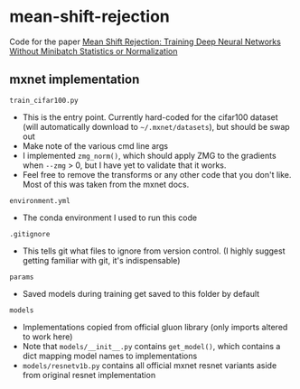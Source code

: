 # mean-shift-rejection
Code for the paper [Mean Shift Rejection: Training Deep Neural Networks Without Minibatch Statistics or Normalization](https://arxiv.org/abs/1911.13173)
## mxnet implementation
`train_cifar100.py`
 * This is the entry point. Currently hard-coded for the cifar100 dataset (will automatically download to `~/.mxnet/datasets`), but should be swap out
 * Make note of the various cmd line args
 * I implemented `zmg_norm()`, which should apply ZMG to the gradients when `--zmg` > 0, but I have yet to validate that it works.
 * Feel free to remove the transforms or any other code that you don't like. Most of this was taken from the mxnet docs.

`environment.yml`
* The conda environment I used to run this code

`.gitignore`
* This tells git what files to ignore from version control. (I highly suggest getting familiar with git, it's indispensable)

`params`
* Saved models during training get saved to this folder by default

`models`
* Implementations copied from official gluon library (only imports altered to work here)
* Note that `models/__init__.py` contains `get_model()`, which contains a dict mapping model names to implementations
* `models/resnetv1b.py` contains all official mxnet resnet variants aside from original resnet implementation
